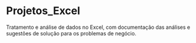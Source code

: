 # Projetos_Excel
 Tratamento e análise de dados no Excel, com documentação das análises e sugestões de solução para os problemas de negócio.
